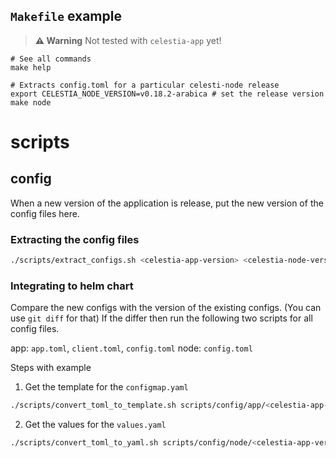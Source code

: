 ## `Makefile` example

> **⚠️ Warning**
> Not tested with `celestia-app` yet!

```shell
# See all commands 
make help

# Extracts config.toml for a particular celesti-node release
export CELESTIA_NODE_VERSION=v0.18.2-arabica # set the release version
make node
```

# scripts

## config

When a new version of the application is release, put the new version of the config files here.

### Extracting the config files

```bash
./scripts/extract_configs.sh <celestia-app-version> <celestia-node-version>
```

### Integrating to helm chart

Compare the new configs with the version of the existing configs. (You can use `git diff` for that)
If the differ then run the following two scripts for all config files.

app: `app.toml`, `client.toml`, `config.toml`
node: `config.toml`

Steps with example

1. Get the template for the `configmap.yaml`
```bash
./scripts/convert_toml_to_template.sh scripts/config/app/<celestia-app-version>/config.toml app [node_subtype]
```

2. Get the values for the `values.yaml`
```bash
./scripts/convert_toml_to_yaml.sh scripts/config/node/<celestia-app-version>/config.toml
```

